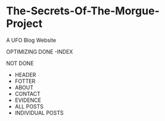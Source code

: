 # The-Secrets-Of-The-Morgue-Project
A UFO Blog Website

OPTIMIZING DONE
-INDEX

NOT DONE
- HEADER
- FOTTER
- ABOUT
- CONTACT
- EVIDENCE
- ALL POSTS 
- INDIVIDUAL POSTS